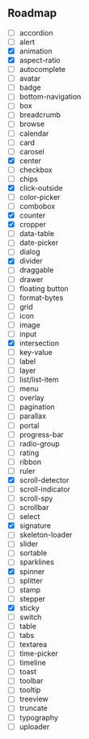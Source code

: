 ## Roadmap

- [ ] accordion
- [ ] alert
- [x] animation
- [x] aspect-ratio
- [ ] autocomplete
- [ ] avatar
- [ ] badge
- [ ] bottom-navigation
- [ ] box
- [ ] breadcrumb
- [ ] browse
- [ ] calendar
- [ ] card
- [ ] carosel
- [x] center
- [ ] checkbox
- [ ] chips
- [x] click-outside
- [ ] color-picker
- [ ] combobox
- [x] counter
- [x] cropper
- [ ] data-table
- [ ] date-picker
- [ ] dialog
- [x] divider
- [ ] draggable
- [ ] drawer
- [ ] floating button
- [ ] format-bytes
- [ ] grid
- [ ] icon
- [ ] image
- [ ] input
- [x] intersection
- [ ] key-value
- [ ] label
- [ ] layer
- [ ] list/list-item
- [ ] menu
- [ ] overlay
- [ ] pagination
- [ ] parallax
- [ ] portal
- [ ] progress-bar
- [ ] radio-group
- [ ] rating
- [ ] ribbon
- [ ] ruler
- [x] scroll-detector
- [ ] scroll-indicator
- [ ] scroll-spy
- [ ] scrollbar
- [ ] select
- [x] signature
- [ ] skeleton-loader
- [ ] slider
- [ ] sortable
- [ ] sparklines
- [x] spinner
- [ ] splitter
- [ ] stamp
- [ ] stepper
- [x] sticky
- [ ] switch
- [ ] table
- [ ] tabs
- [ ] textarea
- [ ] time-picker
- [ ] timeline
- [ ] toast
- [ ] toolbar
- [ ] tooltip
- [ ] treeview
- [ ] truncate
- [ ] typography
- [ ] uploader
